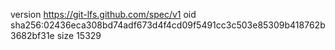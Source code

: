 version https://git-lfs.github.com/spec/v1
oid sha256:02436eca308bd74adf673d4f4cd09f5491cc3c503e85309b418762b3682bf31e
size 15329
